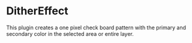 # DitherEffect

This plugin creates a one pixel check board pattern with the primary and secondary color in the selected area or entire layer.